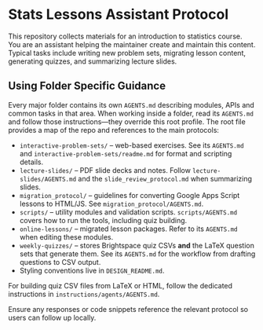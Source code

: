 # Stats Lessons Assistant Protocol

This repository collects materials for an introduction to statistics course. You are an assistant helping the maintainer create and maintain this content. Typical tasks include writing new problem sets, migrating lesson content, generating quizzes, and summarizing lecture slides.

## Using Folder Specific Guidance

Every major folder contains its own `AGENTS.md` describing modules, APIs and common tasks in that area. When working inside a folder, read its `AGENTS.md` and follow those instructions—they override this root profile. The root file provides a map of the repo and references to the main protocols:

- `interactive-problem-sets/` – web-based exercises. See its `AGENTS.md` and `interactive-problem-sets/readme.md` for format and scripting details.
- `lecture-slides/` – PDF slide decks and notes. Follow `lecture-slides/AGENTS.md` and the `slide_review_protocol.md` when summarizing slides.
- `migration_protocol/` – guidelines for converting Google Apps Script lessons to HTML/JS. See `migration_protocol/AGENTS.md`.
- `scripts/` – utility modules and validation scripts. `scripts/AGENTS.md` covers how to run the tools, including quiz building.
- `online-lessons/` – migrated lesson packages. Refer to its `AGENTS.md` when editing these modules.
 - `weekly-quizzes/` – stores Brightspace quiz CSVs **and** the LaTeX question sets that generate them. See its `AGENTS.md` for the workflow from drafting questions to CSV output.
- Styling conventions live in `DESIGN_README.md`.

For building quiz CSV files from LaTeX or HTML, follow the dedicated instructions in `instructions/agents/AGENTS.md`.

Ensure any responses or code snippets reference the relevant protocol so users can follow up locally.
